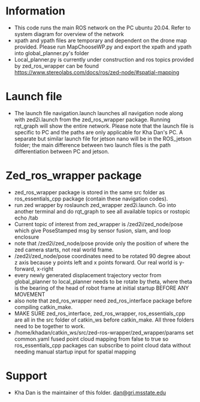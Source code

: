 # Information
  - This code runs the main ROS network on the PC ubuntu 20.04. Refer to system diagram for overview of the network
  - xpath and ypath files are temporary and dependent on the drone map provided. Please run MapChooseWP.py and export the xpath and ypath into global_planner.py's folder
  - Local_planner.py is currently under construction and ros topics provided by zed_ros_wrapper can be found https://www.stereolabs.com/docs/ros/zed-node/#spatial-mapping
# Launch file
  - The launch file navigation.launch launches all navigation node along with zed2i.launch from the zed_ros_wrapper package. Running rqt_graph will show the entire network. Please note that the launch file is specific to PC and the paths are only applicable for Kha Dan's PC. A separate but similar launch file for jetson nano will be in the ROS_jetson folder; the main difference between two launch files is the path differentiation between PC and jetson.
# Zed_ros_wrapper package
  - zed_ros_wrapper package is stored in the same src folder as ros_essentials_cpp package (contain these navigation codes).
  - run zed wrapper by roslaunch zed_wrapper zed2i.launch. Go into another terminal and do rqt_graph to see all available topics or rostopic echo /tab
  - Current topic of interest from zed_wrapper is /zed2i/zed_node/pose which give PoseStamped msg by sensor fusion, slam, and loop enclosure
  - note that /zed2i/zed_node/pose provide only the position of where the zed camera starts, not real world frame.
  - /zed2i/zed_node/pose coordinates need to be rotated 90 degree about z axis because y points left and x points forward. Our real world is y-forward, x-right
  - every newly generated displacement trajectory vector from global_planner to local_planner needs to be rotate by theta, where theta is the bearing of the head of robot frame at initial startup BEFORE ANY MOVEMENT
  - also note that zed_ros_wrapper need zed_ros_interface package before compiling catkin_make.
  - MAKE SURE zed_ros_interface, zed_ros_wrapper, ros_essentials_cpp are all in the src folder of catkin_ws before catkin_make. All three folders need to be together to work.
  - /home/khadan/catkin_ws/src/zed-ros-wrapper/zed_wrapper/params set common.yaml fused point cloud mapping from false to true so ros_essentials_cpp packages can subscribe to point cloud data without needing manual startup input for spatial mapping
# Support
  - Kha Dan is the maintainer of this folder. dan@gri.msstate.edu
